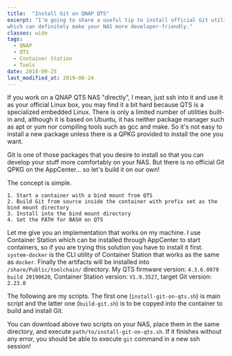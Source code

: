 ```yaml
---
title:  "Install Git on QNAP QTS"
excerpt: "I'm going to share a useful tip to install official Git utility directly on QNAP QTS, 
which can definitely make your NAS more developer-friendly."
classes: wide
tags: 
  - QNAP 
  - QTS
  - Container Station
  - Tools
date: 2018-09-25
last_modified_at: 2019-08-24
---
```


If you work on a QNAP QTS NAS "directly", I mean, just ssh into it and use it as your 
official Linux box, you may find it a bit hard because QTS is a specialized embedded Linux. 
There is only a limited number of utilities built-in and, although it is based on Ubuntu, 
it has neither package manager such as apt or yum nor compiling tools such as gcc and make. 
So it's not easy to install a new package unless there is a QPKG provided to install the one you want.

Git is one of those packages that you desire to install so that you can develop your stuff 
more comfortably on your NAS. But there is no official Git QPKG on the AppCenter... so let's 
build it on our own!

The concept is simple.
```
1. Start a container with a bind mount from QTS
2. Build Git from source inside the container with prefix set as the bind mount directory
3. Install into the bind mount directory
4. Set the PATH for BASH on QTS
```

Let me give you an implementation that works on my machine. 
I use Container Station which can be installed through AppCenter to start containers, 
so if you are trying this solution you have to install it first. 
`system-docker` is the CLI utility of Container Station that works as the same as `docker`. 
Finally the artifacts will be installed into `/share/Public/toolchain/` directory.
My QTS firmware version: `4.3.6.0979 build 20190620`, Container Station version: `V1.9.3527`, target Git version: `2.23.0`

The following are my scripts. The first one (`install-git-on-qts.sh`) is main script and 
the latter one (`build-git.sh`) is to be copyed into the container to build and install Git.

<script src="https://gist.github.com/sdhuang32/b64cda152c005487c151ee55e458ab2c.js"></script>

<script src="https://gist.github.com/sdhuang32/349d55ace0324e57681df01c1742038f.js"></script>

You can download above two scripts on your NAS, place them in the same directory, 
and execute `path/to/install-git-on-qts.sh`. If it finishes without any error, 
you should be able to execute `git` command in a new ssh session!
